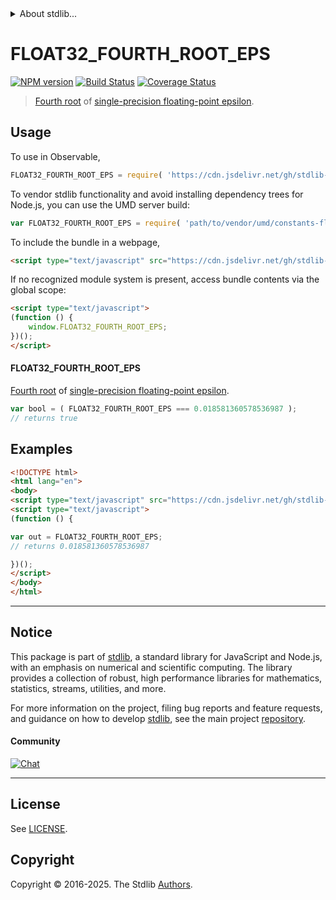 <!--

@license Apache-2.0

Copyright (c) 2025 The Stdlib Authors.

Licensed under the Apache License, Version 2.0 (the "License");
you may not use this file except in compliance with the License.
You may obtain a copy of the License at

   http://www.apache.org/licenses/LICENSE-2.0

Unless required by applicable law or agreed to in writing, software
distributed under the License is distributed on an "AS IS" BASIS,
WITHOUT WARRANTIES OR CONDITIONS OF ANY KIND, either express or implied.
See the License for the specific language governing permissions and
limitations under the License.

-->


<details>
  <summary>
    About stdlib...
  </summary>
  <p>We believe in a future in which the web is a preferred environment for numerical computation. To help realize this future, we've built stdlib. stdlib is a standard library, with an emphasis on numerical and scientific computation, written in JavaScript (and C) for execution in browsers and in Node.js.</p>
  <p>The library is fully decomposable, being architected in such a way that you can swap out and mix and match APIs and functionality to cater to your exact preferences and use cases.</p>
  <p>When you use stdlib, you can be absolutely certain that you are using the most thorough, rigorous, well-written, studied, documented, tested, measured, and high-quality code out there.</p>
  <p>To join us in bringing numerical computing to the web, get started by checking us out on <a href="https://github.com/stdlib-js/stdlib">GitHub</a>, and please consider <a href="https://opencollective.com/stdlib">financially supporting stdlib</a>. We greatly appreciate your continued support!</p>
</details>

# FLOAT32_FOURTH_ROOT_EPS

[![NPM version][npm-image]][npm-url] [![Build Status][test-image]][test-url] [![Coverage Status][coverage-image]][coverage-url] <!-- [![dependencies][dependencies-image]][dependencies-url] -->

> [Fourth root][nth-root] of [single-precision floating-point epsilon][@stdlib/constants/float32/eps].



<section class="usage">

## Usage

To use in Observable,

```javascript
FLOAT32_FOURTH_ROOT_EPS = require( 'https://cdn.jsdelivr.net/gh/stdlib-js/constants-float32-fourth-root-eps@umd/browser.js' )
```

To vendor stdlib functionality and avoid installing dependency trees for Node.js, you can use the UMD server build:

```javascript
var FLOAT32_FOURTH_ROOT_EPS = require( 'path/to/vendor/umd/constants-float32-fourth-root-eps/index.js' )
```

To include the bundle in a webpage,

```html
<script type="text/javascript" src="https://cdn.jsdelivr.net/gh/stdlib-js/constants-float32-fourth-root-eps@umd/browser.js"></script>
```

If no recognized module system is present, access bundle contents via the global scope:

```html
<script type="text/javascript">
(function () {
    window.FLOAT32_FOURTH_ROOT_EPS;
})();
</script>
```

#### FLOAT32_FOURTH_ROOT_EPS

[Fourth root][nth-root] of [single-precision floating-point epsilon][@stdlib/constants/float32/eps].

```javascript
var bool = ( FLOAT32_FOURTH_ROOT_EPS === 0.018581360578536987 );
// returns true
```

</section>

<!-- /.usage -->

<section class="examples">

## Examples

<!-- eslint no-undef: "error" -->

```html
<!DOCTYPE html>
<html lang="en">
<body>
<script type="text/javascript" src="https://cdn.jsdelivr.net/gh/stdlib-js/constants-float32-fourth-root-eps@umd/browser.js"></script>
<script type="text/javascript">
(function () {

var out = FLOAT32_FOURTH_ROOT_EPS;
// returns 0.018581360578536987

})();
</script>
</body>
</html>
```

</section>

<!-- /.examples -->

<!-- C interface documentation. -->



<!-- Section for related `stdlib` packages. Do not manually edit this section, as it is automatically populated. -->

<section class="related">

</section>

<!-- /.related -->

<!-- Section for all links. Make sure to keep an empty line after the `section` element and another before the `/section` close. -->


<section class="main-repo" >

* * *

## Notice

This package is part of [stdlib][stdlib], a standard library for JavaScript and Node.js, with an emphasis on numerical and scientific computing. The library provides a collection of robust, high performance libraries for mathematics, statistics, streams, utilities, and more.

For more information on the project, filing bug reports and feature requests, and guidance on how to develop [stdlib][stdlib], see the main project [repository][stdlib].

#### Community

[![Chat][chat-image]][chat-url]

---

## License

See [LICENSE][stdlib-license].


## Copyright

Copyright &copy; 2016-2025. The Stdlib [Authors][stdlib-authors].

</section>

<!-- /.stdlib -->

<!-- Section for all links. Make sure to keep an empty line after the `section` element and another before the `/section` close. -->

<section class="links">

[npm-image]: http://img.shields.io/npm/v/@stdlib/constants-float32-fourth-root-eps.svg
[npm-url]: https://npmjs.org/package/@stdlib/constants-float32-fourth-root-eps

[test-image]: https://github.com/stdlib-js/constants-float32-fourth-root-eps/actions/workflows/test.yml/badge.svg?branch=main
[test-url]: https://github.com/stdlib-js/constants-float32-fourth-root-eps/actions/workflows/test.yml?query=branch:main

[coverage-image]: https://img.shields.io/codecov/c/github/stdlib-js/constants-float32-fourth-root-eps/main.svg
[coverage-url]: https://codecov.io/github/stdlib-js/constants-float32-fourth-root-eps?branch=main

<!--

[dependencies-image]: https://img.shields.io/david/stdlib-js/constants-float32-fourth-root-eps.svg
[dependencies-url]: https://david-dm.org/stdlib-js/constants-float32-fourth-root-eps/main

-->

[chat-image]: https://img.shields.io/gitter/room/stdlib-js/stdlib.svg
[chat-url]: https://app.gitter.im/#/room/#stdlib-js_stdlib:gitter.im

[stdlib]: https://github.com/stdlib-js/stdlib

[stdlib-authors]: https://github.com/stdlib-js/stdlib/graphs/contributors

[umd]: https://github.com/umdjs/umd
[es-module]: https://developer.mozilla.org/en-US/docs/Web/JavaScript/Guide/Modules

[deno-url]: https://github.com/stdlib-js/constants-float32-fourth-root-eps/tree/deno
[deno-readme]: https://github.com/stdlib-js/constants-float32-fourth-root-eps/blob/deno/README.md
[umd-url]: https://github.com/stdlib-js/constants-float32-fourth-root-eps/tree/umd
[umd-readme]: https://github.com/stdlib-js/constants-float32-fourth-root-eps/blob/umd/README.md
[esm-url]: https://github.com/stdlib-js/constants-float32-fourth-root-eps/tree/esm
[esm-readme]: https://github.com/stdlib-js/constants-float32-fourth-root-eps/blob/esm/README.md
[branches-url]: https://github.com/stdlib-js/constants-float32-fourth-root-eps/blob/main/branches.md

[stdlib-license]: https://raw.githubusercontent.com/stdlib-js/constants-float32-fourth-root-eps/main/LICENSE

[nth-root]: https://en.wikipedia.org/wiki/Nth_root

[@stdlib/constants/float32/eps]: https://github.com/stdlib-js/constants-float32-eps/tree/umd

</section>

<!-- /.links -->
